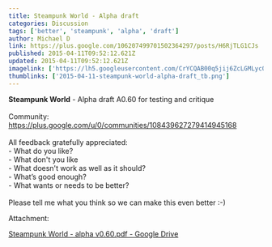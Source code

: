 ```yaml
---
title: Steampunk World - Alpha draft
categories: Discussion
tags: ['better', 'steampunk', 'alpha', 'draft']
author: Michael D
link: https://plus.google.com/106207499701502364297/posts/H6RjTLG1CJs
published: 2015-04-11T09:52:12.621Z
updated: 2015-04-11T09:52:12.621Z
imagelink: ['https://lh5.googleusercontent.com/CrYCQAB00q5jij6ZcLGMLyc0Scw-_KlxfZBviJbeoxrgRnQMWaIpCeo718uZzVsdhxhkVvKJYwPy_1UF1lCb-DqfHRNyKJA2hPL0J2qY4mEgwvQ8yZzB23dwZfBZ74nsavaAudVt=s1600']
thumblinks: ['2015-04-11-steampunk-world-alpha-draft_tb.png']
---
```


<b>Steampunk World</b> - Alpha draft A0.60 for testing and critique<br /><br />Community: <a href="https://plus.google.com/u/0/communities/108439627279414945168" class="ot-anchor">https://plus.google.com/u/0/communities/108439627279414945168</a> <br /><br />All feedback gratefully appreciated: <br />- What do you like?<br />- What don&#39;t you like<br />- What doesn&#39;t work as well as it should?<br />- What’s good enough?  <br />- What wants or needs to be better?﻿<br /><br />Please tell me what you think so we can make this even better :-)


Attachment:

<a href='https://drive.google.com/file/d/0BzRDxotrnPmTSF9DTEdhQk0yRU0/view?usp=sharing'>Steampunk World - alpha v0.60.pdf - Google Drive</a>

